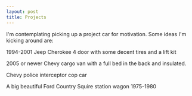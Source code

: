 ```yaml
---
layout: post
title: Projects
---
```

I'm contemplating picking up a project car for motivation.  Some ideas I'm kicking around are:

1994-2001 Jeep Cherokee  4 door with some decent tires and a lift kit

2005 or newer Chevy cargo van  with a full bed in the back and insulated.

Chevy police interceptor cop car

A big beautiful Ford Country Squire station wagon 1975-1980


